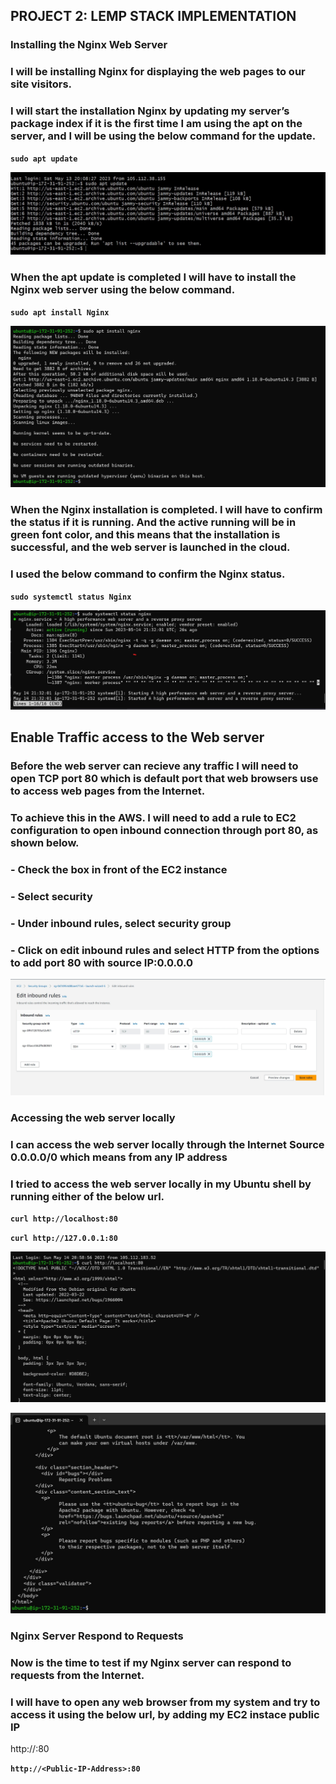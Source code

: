 ##  **PROJECT 2: LEMP STACK IMPLEMENTATION**

### **Installing the Nginx Web Server**
### I will be installing Nginx for displaying the web pages to our site visitors.
### I will start the installation Nginx by updating my server’s package index if it is the first time I am using the apt on the server, and I will be using the below command for the update.

**`sudo apt update`**

![apt-update Nginx](./images/apt-update.jpg)

### When the apt update is completed I will have to install the Nginx web server using the below command.

**`sudo apt install Nginx`**

![Install Nginx](./images/Nginx-installation.jpg)

### When the Nginx installation is completed. I will have to confirm the **status** if it is running. And the **active running** will be in green font color, and this means that the installation is successful, and the web server is launched in the cloud.

### I used the below command to confirm the Nginx status.

**`sudo systemctl status Nginx`**

![Nginx status](./images/Nginx-status.jpg)

## **Enable Traffic access to the Web server**

### Before the web server can recieve any traffic I will need to open TCP port 80 which is default port that web browsers use to access web pages from the Internet.
### To achieve this in the AWS. I will need to add a rule to EC2 configuration to open inbound connection through port 80, as shown below.

### - Check the box in front of the EC2 instance
### - Select security
### - Under inbound rules, select security group
### - Click on edit inbound rules and select HTTP from the options to add port 80 with source IP:0.0.0.0

![Enable port 80](./images/adding%20port%2080.jpg)

### **Accessing the web server locally**
### I can access the web server locally through the Internet Source 0.0.0.0/0 which  means from any IP address
### I tried to access the web server locally in my Ubuntu shell by running either of the below url.

**`curl http://localhost:80`** 

**`curl http://127.0.0.1:80`** 

![local-access.1](./images/Local-access.1.jpg)

![local-access.2](./images/Local-access.2.jpg)

### **Nginx Server Respond to Requests**
### Now is the time to test if my Nginx server can respond to requests from the Internet. 
### I will have to open any web browser from my system and try to access it using the below url, by adding my EC2 instace public IP

http://<Public-IP-Address>:80

**`http://<Public-IP-Address>:80`** 













